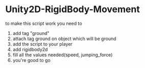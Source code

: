 # Unity2D-RigidBody-Movement
to  make this script work you need to 
1. add tag "ground"
2. attach tag ground on object which will be ground
3. add the script to your player
4. add rigidbody2d
5. fill all the values needed(speed, jumping_force)
6. you're good to go    
